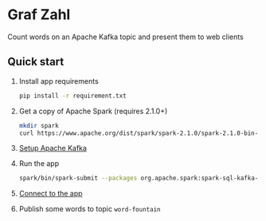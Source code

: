 # Graf Zahl

Count words on an Apache Kafka topic and present them to web clients

## Quick start

1. Install app requirements
   ```bash
   pip install -r requirement.txt
   ```

1. Get a copy of Apache Spark (requires 2.1.0+)
   ```bash
   mkdir spark
   curl https://www.apache.org/dist/spark/spark-2.1.0/spark-2.1.0-bin-hadoop2.7.tgz | tar zx -C spark --strip-components=1
   ```
1. [Setup Apache Kafka](https://kafka.apache.org/documentation.html#quickstart)

1. Run the app
   ```bash
   spark/bin/spark-submit --packages org.apache.spark:spark-sql-kafka-0-10_2.11:2.1.0 app.py
   ```

1. [Connect to the app](http://localhost:8080)

1. Publish some words to topic `word-fountain`
